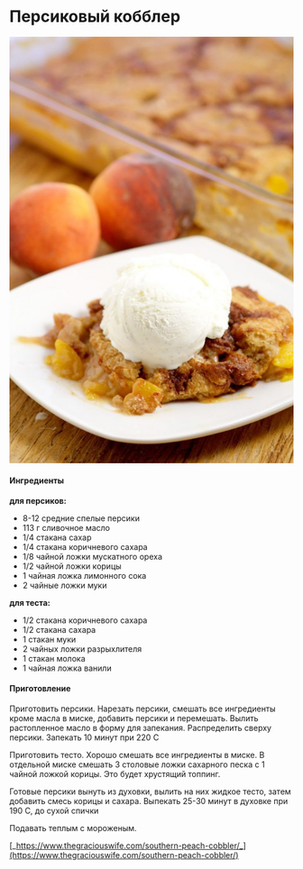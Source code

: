 # Персиковый кобблер

![Персиковый кобблер](../../pics/southern-peach-cobbler-3-682x1024.jpg)

#### Ингредиенты

**для персиков:**

* 8-12 средние спелые персики
* 113 г сливочное масло
* 1/4 стакана сахар
* 1/4 стакана коричневого сахара
* 1/8 чайной ложки мускатного ореха
* 1/2 чайной ложки корицы
* 1 чайная ложка лимонного сока
* 2 чайные ложки муки

**для теста:**

* 1/2 стакана коричневого сахара
* 1/2 стакана сахара
* 1 стакан муки
* 2 чайных ложки разрыхлителя
* 1 стакан молока
* 1 чайная ложка ванили

#### Приготовление

Приготовить персики. Нарезать персики, смешать все ингредиенты кроме масла в миске, добавить персики и перемешать. Вылить растопленное масло в форму для запекания. Распределить сверху персики. Запекать 10 минут при 220 C

Приготовить тесто. Хорошо смешать все ингредиенты в миске. В отдельной миске смешать 3 столовые ложки сахарного песка с 1 чайной ложкой корицы. Это будет хрустящий топпинг.

Готовые персики вынуть из духовки, вылить на них жидкое тесто, затем добавить смесь корицы и сахара. Выпекать 25-30 минут в духовке при 190 С, до сухой спички

Подавать теплым с мороженым.

[_https://www.thegraciouswife.com/southern-peach-cobbler/_](https://www.thegraciouswife.com/southern-peach-cobbler/)
